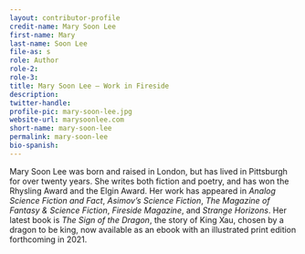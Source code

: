 ```yaml
---
layout: contributor-profile
credit-name: Mary Soon Lee
first-name: Mary
last-name: Soon Lee
file-as: s
role: Author
role-2:
role-3:
title: Mary Soon Lee — Work in Fireside
description:
twitter-handle:
profile-pic: mary-soon-lee.jpg
website-url: marysoonlee.com
short-name: mary-soon-lee
permalink: mary-soon-lee
bio-spanish:
---
```

Mary Soon Lee was born and raised in London, but has lived in Pittsburgh for over twenty years. She writes both fiction and poetry, and has won the Rhysling Award and the Elgin Award. Her work has appeared in _Analog Science Fiction and Fact_, _Asimov’s Science Fiction_, _The Magazine of Fantasy & Science Fiction_, _Fireside Magazine_, and _Strange Horizons_. Her latest book is _The Sign of the Dragon_, the story of King Xau, chosen by a dragon to be king, now available as an ebook with an illustrated print edition forthcoming in 2021.
